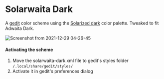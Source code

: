# Solarwaita Dark

A [gedit](https://wiki.gnome.org/Apps/Gedit) color scheme using the [Solarized dark](https://ethanschoonover.com/solarized/) color palette. Tweaked to fit Adwaita Dark.

![Screenshot from 2021-12-29 04-26-45](https://user-images.githubusercontent.com/15643750/147618786-30befda1-0cc4-4438-9cab-e98f3e68bdf5.png)

#### Activating the scheme

1. Move the solarwaita-dark.xml file to gedit's styles folder `/.local/share/gedit/styles/`
2. Activate it in gedit's preferences dialog
